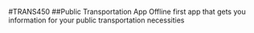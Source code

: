 #TRANS450
##Public Transportation App
Offline first app that gets you information for your public transportation 
necessities